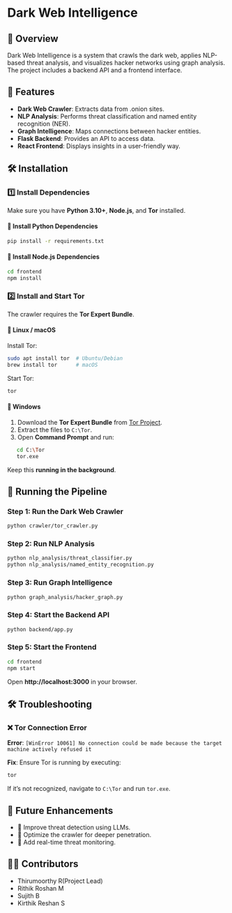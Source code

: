 # Dark Web Intelligence

## 📌 Overview
Dark Web Intelligence is a system that crawls the dark web, applies NLP-based threat analysis, and visualizes hacker networks using graph analysis. The project includes a backend API and a frontend interface.

## 🚀 Features
- **Dark Web Crawler**: Extracts data from .onion sites.
- **NLP Analysis**: Performs threat classification and named entity recognition (NER).
- **Graph Intelligence**: Maps connections between hacker entities.
- **Flask Backend**: Provides an API to access data.
- **React Frontend**: Displays insights in a user-friendly way.

## 🛠 Installation

### **1️⃣ Install Dependencies**
Make sure you have **Python 3.10+**, **Node.js**, and **Tor** installed.

#### 📌 **Install Python Dependencies**
```bash
pip install -r requirements.txt
```

#### 📌 **Install Node.js Dependencies**
```bash
cd frontend
npm install
```

### **2️⃣ Install and Start Tor**
The crawler requires the **Tor Expert Bundle**.

#### **🔹 Linux / macOS**
Install Tor:
```bash
sudo apt install tor  # Ubuntu/Debian
brew install tor      # macOS
```
Start Tor:
```bash
tor
```

#### **🔹 Windows**
1. Download the **Tor Expert Bundle** from [Tor Project](https://www.torproject.org/download/).
2. Extract the files to `C:\Tor`.
3. Open **Command Prompt** and run:
```bash
   cd C:\Tor
   tor.exe
```
   Keep this **running in the background**.

## 📲 Running the Pipeline

### **Step 1: Run the Dark Web Crawler**
```bash
python crawler/tor_crawler.py
```

### **Step 2: Run NLP Analysis**
```bash
python nlp_analysis/threat_classifier.py
python nlp_analysis/named_entity_recognition.py
```

### **Step 3: Run Graph Intelligence**
```bash
python graph_analysis/hacker_graph.py
```

### **Step 4: Start the Backend API**
```bash
python backend/app.py
```

### **Step 5: Start the Frontend**
```bash
cd frontend
npm start
```
Open **http://localhost:3000** in your browser.

## 🛠 Troubleshooting

### ❌ **Tor Connection Error**
**Error**: `[WinError 10061] No connection could be made because the target machine actively refused it`

**Fix**: Ensure Tor is running by executing:
```bash
tor
```
If it’s not recognized, navigate to `C:\Tor` and run `tor.exe`.

## 🏰 Future Enhancements
- 🔹 Improve threat detection using LLMs.
- 🔹 Optimize the crawler for deeper penetration.
- 🔹 Add real-time threat monitoring.

## 👨‍💻 Contributors
- Thirumoorthy R(Project Lead)
- Rithik Roshan M
- Sujith B
- Kirthik Reshan S


